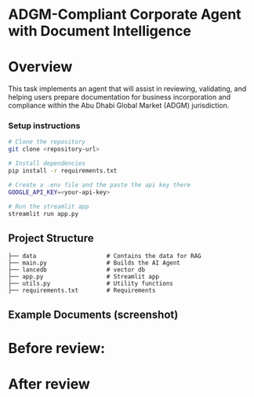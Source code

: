 # ADGM-Compliant Corporate Agent with Document Intelligence



# Overview
This task implements an agent that will assist in reviewing, validating, and helping users prepare documentation for business incorporation and compliance within the Abu Dhabi Global Market (ADGM) jurisdiction.




### Setup instructions
```bash
# Clone the repository
git clone <repository-url>

# Install dependencies
pip install -r requirements.txt

# Create a .env file and the paste the api key there
GOOGLE_API_KEY=<your-api-key>

# Run the streamlit app
streamlit run app.py


```



## Project Structure

```
├── data                    # Contains the data for RAG
├── main.py                 # Builds the AI Agent
├── lancedb                 # vector db
├── app.py                  # Streamlit app
├── utils.py                # Utility functions
├── requirements.txt        # Requirements

```

## Example Documents (screenshot)

# Before review:


# After review